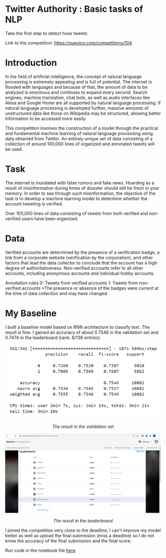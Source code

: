 # Twitter Authority : Basic tasks of NLP

Take the first step to detect hoax tweets

Link to the competition: https://quevico.com/competitions/104

# Introduction

In the field of artificial intelligence, the concept of natural language processing is extremely appealing and is full of potential. The internet is flooded with languages and because of that, the amount of data to be analyzed is enormous and continues to expand every second. Search engines, machine translation, chat bots, as well as audio interfaces like Alexa and Google Home are all supported by natural language processing. If natural language processing is developed further, massive amounts of unstructured data like those on Wikipedia may be structured, allowing better information to be accessed more easily.

This competition involves the construction of a model through the practical and fundamental machine learning of natural language processing using data obtained from Twitter. An entirely unique set of data consisting of a collection of around 100,000 lines of organized and annotated tweets will be used.

# Task
The internet is inundated with false rumors and fake news. Hoarding as a result of misinformation during times of disaster should still be fresh in your memory. In order to see through such misinformation, the objective of the task is to develop a machine learning model to determine whether the account tweeting is verified.

Over 100,000 lines of data consisting of tweets from both verified and non-verified users have been organized.

# Data
Verified accounts are determined by the presence of a verification badge, a link from a corporate website (verification by the corporation), and other factors that lead the data collector to conclude that the account has a high degree of authoritativeness. Non-verified accounts refer to all other accounts, including anonymous accounts and individual hobby accounts.

Annotation rules
0: Tweets from verified accounts
1: Tweets from non-verified accounts
*The presence or absence of the badges were current at the time of data collection and may have changed.

# My Baseline

I built a baseline model based on RNN architecture to classify text. The result is fine. I gained an accuracy of about 0.7546 in the validation set and 0.7474 in the leaderboard (rank: 8/136 entries).

<p align="center">
  <img alt= "The result in the validation set" src="./imgs/test.png">
</p>
<p align="center"><i>The result in the validation set</i></p>

<p align="center">
  <img alt= "The result in the leaderboard" src="./imgs/leaderboard.png">
</p>
<p align = "center"><i>The result in the leaderboard</i></p>

I joined the competition very close to the deadline, I can't improve my model better as well as upload the final submission (miss a deadline) so I do not know the accuracy of the final submission and the final score.

<p>Run code in the notebook file <a href="./notebook.ipynb">here</a></p>
